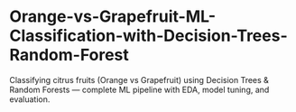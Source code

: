 # Orange-vs-Grapefruit-ML-Classification-with-Decision-Trees-Random-Forest
Classifying citrus fruits (Orange vs Grapefruit) using Decision Trees &amp; Random Forests — complete ML pipeline with EDA, model tuning, and evaluation.
